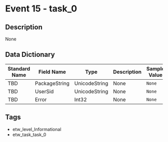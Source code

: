 # Event 15 - task_0

## Description
None

## Data Dictionary
|Standard Name|Field Name|Type|Description|Sample Value|
|---|---|---|---|---|
|TBD|PackageString|UnicodeString|None|`None`|
|TBD|UserSid|UnicodeString|None|`None`|
|TBD|Error|Int32|None|`None`|

## Tags
* etw_level_Informational
* etw_task_task_0